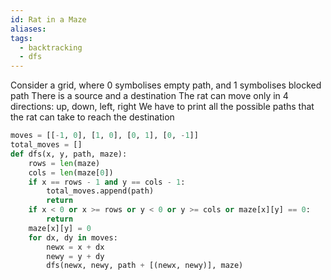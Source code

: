 ```yaml
---
id: Rat in a Maze
aliases: 
tags:
  - backtracking
  - dfs
---
```


Consider a grid, where 0 symbolises empty path, and 1 symbolises blocked path
There is a source and a destination
The rat can move only in 4 directions: up, down, left, right
We have to print all the possible paths that the rat can take to reach the destination

```python
moves = [[-1, 0], [1, 0], [0, 1], [0, -1]]
total_moves = []
def dfs(x, y, path, maze):
    rows = len(maze)
    cols = len(maze[0])
    if x == rows - 1 and y == cols - 1:
        total_moves.append(path)
        return
    if x < 0 or x >= rows or y < 0 or y >= cols or maze[x][y] == 0:
        return
    maze[x][y] = 0
    for dx, dy in moves:
        newx = x + dx
        newy = y + dy
        dfs(newx, newy, path + [(newx, newy)], maze)

```

